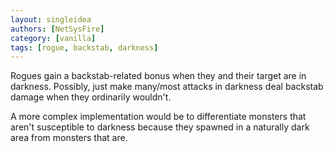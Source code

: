 ```yaml
---
layout: singleidea
authors: [NetSysFire]
category: [vanilla]
tags: [rogue, backstab, darkness]
---
```

Rogues gain a backstab-related bonus when they and their target are in darkness.
Possibly, just make many/most attacks in darkness deal backstab damage when
they ordinarily wouldn't.

A more complex implementation would be to differentiate monsters that aren't
susceptible to darkness because they spawned in a naturally dark area from
monsters that are.
